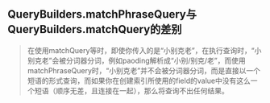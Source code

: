 ## QueryBuilders.matchPhraseQuery与QueryBuilders.matchQuery的差别

> 在使用matchQuery等时，即使你传入的是“小别克老”，在执行查询时，“小别克老”会被分词器分词，例如paoding解析成“小别/别克/老”，而使用matchPhraseQuery时，“小别克老”并不会被分词器分词，而是直接以一个短语的形式查询，而如果你在创建索引所使用的field的value中没有这么一个短语（顺序无差，且连接在一起），那么将查询不出任何结果。
